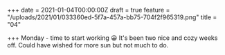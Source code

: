 +++
date = 2021-01-04T00:00:00Z
draft = true
feature = "/uploads/2021/01/033360ed-5f7a-457a-bb75-704f2f965319.png"
title = "04"

+++
Monday - time to start working 😀 It's been two nice and cozy weeks off. Could have wished for more sun but not much to do.